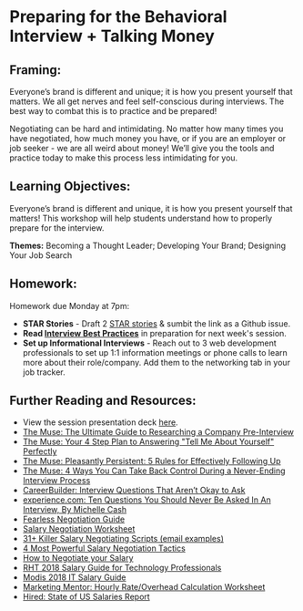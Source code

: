# Preparing for the Behavioral Interview + Talking Money

## Framing: 

Everyone’s brand is different and unique; it is how you present yourself that matters. We all get nerves and feel self-conscious during interviews. The best way to combat this is to practice and be prepared!

Negotiating can be hard and intimidating. No matter how many times you have negotiated, how much money you have, or if you are an employer or job seeker - we are all weird about money! We’ll give you the tools and practice today to make this process less intimidating for you.

## Learning Objectives:

Everyone’s brand is different and unique, it is how you present yourself that matters! This workshop will help students understand how to properly prepare for the interview. 

**Themes:** Becoming a Thought Leader; Developing Your Brand; Designing Your Job Search

## Homework:  
Homework due Monday at 7pm: 
- **STAR Stories** - Draft 2 [STAR stories](https://www.themuse.com/advice/star-interview-method) & sumbit the link as a Github issue. 
- **Read [Interview Best Practices](https://docs.google.com/document/d/1DHrR7jRQQCFH1p-wSMVfPqX_ag9OxAHNwFnWiK97onE/edit?usp=sharing)** in preparation for next week's session. 
- **Set up Informational Interviews** - Reach out to 3 web development professionals to set up 1:1 information meetings or phone calls to learn more about their role/company. Add them to the networking tab in your job tracker.

## Further Reading and Resources:
- View the session presentation deck [here](https://drive.google.com/drive/folders/1iT9wjJY75YZMcm2amhshLKquzFYpQS20). 
- [The Muse: The Ultimate Guide to Researching a Company Pre-Interview](https://www.themuse.com/advice/the-ultimate-guide-to-researching-a-company-preinterview)
- [The Muse: Your 4 Step Plan to Answering "Tell Me About Yourself" Perfectly](https://www.themuse.com/advice/your-4step-plan-to-answering-tell-me-about-yourself-perfectly?utm_source=Sailthru&utm_medium=email&utm_campaign=Your%204-Step%20Plan%20to%20Answering%20%E2%80%9CTell%20Me%20About%20Yourself%E2%80%9D%20Perfectly&utm_term=Daily%20Email%20List)
- [The Muse: Pleasantly Persistent: 5 Rules for Effectively Following Up](https://www.themuse.com/advice/pleasantly-persistent-5-rules-for-effectively-following-up)
- [The Muse: 4 Ways You Can Take Back Control During a Never-Ending Interview Process](https://www.themuse.com/advice/4-ways-you-can-take-back-control-during-a-neverending-interview-process?utm_source=Sailthru&utm_medium=email&utm_campaign=%2A%20New%20BOTW%20Template%209/13/15&utm_term=Sunday%20-%20Best%20of%20The%20Web)
- [CareerBuilder: Interview Questions That Aren’t Okay to Ask](http://www.careerbuilder.com/share/aboutus/pressreleasesdetail.aspx?sd=4/9/2015&id=pr877&ed=12/31/2015)
- [experience.com: Ten Questions You Should Never Be Asked In An Interview, By Michelle Cash](https://www.experience.com/alumnus/article?channel_id=Interviews&source_page=additional_articles&article_id=article_1150295002556)
- [Fearless Negotiation Guide](https://drive.google.com/file/d/1o6rNX7igImoR6OWZEKTuiK6haEcSverV/view?usp=sharing)
- [Salary Negotiation Worksheet](https://docs.google.com/document/d/123w5EUPOB8UA93aLLOgDOhr6aBD2gfWB-LwVPLPiu4s/edit)
- [31+ Killer Salary Negotiating Scripts (email examples) ](http://www.lewis-lin.com/blog/2015/5/6/31-killer-salary-negotiation-scripts)
- [4 Most Powerful Salary Negotiation Tactics](http://money.usnews.com/money/blogs/outside-voices-careers/2015/06/29/the-4-most-powerful-salary-negotiation-tactics)
- [How to Negotiate your Salary](http://lifehacker.com/how-to-negotiate-your-salary-1566202988)
- [RHT 2018 Salary Guide for Technology Professionals](https://www.roberthalf.com/salary-guide/technology)
- [Modis 2018 IT Salary Guide](http://www.modis.com/clients/salary-guide/)
- [Marketing Mentor: Hourly Rate/Overhead Calculation Worksheet](https://drive.google.com/open?id=0B0cuNYi34jyublZNUGk3WXFyRTg&authuser=0)
- [Hired: State of US Salaries Report](https://hired.com/whitepapers/software-engineer-salary-data?utm_source=customerio&utm_medium=email&utm_campaign=salaryreport)
